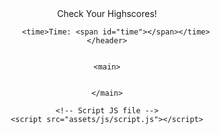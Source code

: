 <!DOCTYPE html>
<html lang="en">

<head>
    <meta charset="UTF-8">
    <meta name="viewport" content="width=device-width, initial-scale=1.0">
    <link rel="stylesheet" href="./assets/css/style.css">
    <link rel="stylesheet" href="https://cdnjs.cloudflare.com/ajax/libs/font-awesome/5.15.3/css/all.min.css">
    <title>General Knowledge Quiz</title>
    <link rel="shortcut icon" href="./assets/images/favicon.ico" type="image/x-icon">
</head>


<body>
  <header>
        <a id=leaderboard-link>Check Your Highscores! <i class="fas fa-hand-point-left fa-lg"></i>
        </i></a> 
        
        <time>Time: <span id="time"></span></time>
    </header>


    <main>

    
    </main>

    <!-- Script JS file -->
    <script src="assets/js/script.js"></script>
</body>

</html>